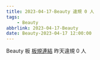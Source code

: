 ```yaml
---
title: 2023-04-17-Beauty 違規 0 人
tags:
    - Beauty
abbrlink: 2023-04-17-Beauty
date: Beauty-2023-04-17 12:00:00
---
```

Beauty 板 [板規連結](https://www.ptt.cc/bbs/Beauty/M.1630069980.A.84B.html)
昨天違規 0 人
